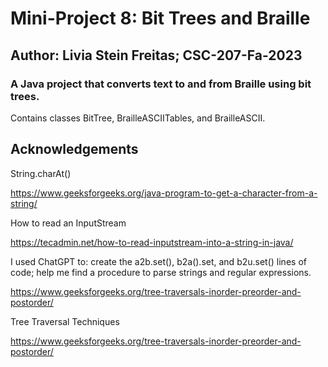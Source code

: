 # Mini-Project 8: Bit Trees and Braille

## Author: Livia Stein Freitas; CSC-207-Fa-2023

### A Java project that converts text to and from Braille using bit trees.

Contains classes BitTree, BrailleASCIITables, and BrailleASCII.

## Acknowledgements

String.charAt()

https://www.geeksforgeeks.org/java-program-to-get-a-character-from-a-string/

How to read an InputStream

https://tecadmin.net/how-to-read-inputstream-into-a-string-in-java/

I used ChatGPT to: create the a2b.set(), b2a().set, and b2u.set() lines of code; help me find a procedure to parse strings and regular expressions.

https://www.geeksforgeeks.org/tree-traversals-inorder-preorder-and-postorder/

Tree Traversal Techniques

https://www.geeksforgeeks.org/tree-traversals-inorder-preorder-and-postorder/
